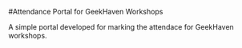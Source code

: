 #Attendance Portal for GeekHaven Workshops

A simple portal developed for marking the attendace for GeekHaven workshops.